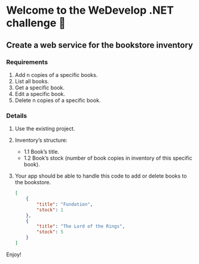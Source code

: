 # Welcome to the WeDevelop .NET challenge 🚀

## Create a web service for the bookstore inventory

### Requirements

1. Add n copies of a specific books.
2. List all books.
3. Get a specific book.
4. Edit a specific book.
5. Delete n copies of a specific book.

### Details

1. Use the existing project.
2. Inventory’s structure:
    * 1.1 Book’s title.
    * 1.2 Book’s stock (number of book copies in inventory of this specific book).
3. Your app should be able to handle this code to add or delete books to the bookstore.

    ``` json
    [ 
        {
            "title": "Fundation",
            "stock": 1
        },
        {
            "title": "The Lord of the Rings",
            "stock": 5
        }
    ]
    ```

Enjoy!
